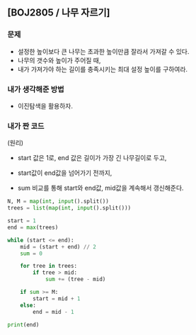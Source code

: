 ## [BOJ2805 / 나무 자르기]

### 문제

- 설정한 높이보다 큰 나무는 초과한 높이만큼 잘라서 가져갈 수 있다.
- 나무의 갯수와 높이가 주어질 때,
- 내가 가져가야 하는 길이를 충족시키는 최대 설정 높이를 구하여라.




### 내가 생각해준 방법

- 이진탐색을 활용하자.




### 내가 짠 코드

(원리)

- start 값은 1로, end 값은 길이가 가장 긴 나무길이로 두고,

- start값이 end값을 넘어가기 전까지,

- sum 비교를 통해 start와 end값, mid값을 계속해서 갱신해준다.


```python
N, M = map(int, input().split())
trees = list(map(int, input().split()))

start = 1
end = max(trees)

while (start <= end):
    mid = (start + end) // 2
    sum = 0

    for tree in trees:
        if tree > mid:
            sum += (tree - mid)

    if sum >= M:
        start = mid + 1
    else:
        end = mid - 1

print(end)
```
